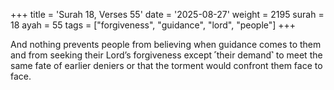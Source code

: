 +++
title = 'Surah 18, Verses 55'
date = '2025-08-27'
weight = 2195
surah = 18
ayah = 55
tags = ["forgiveness", "guidance", "lord", "people"]
+++

And nothing prevents people from believing when guidance comes to them and from seeking their Lord’s forgiveness except ˹their demand˺ to meet the same fate of earlier deniers or that the torment would confront them face to face.